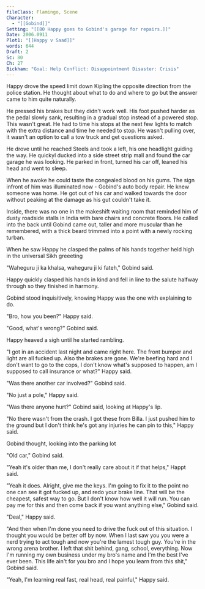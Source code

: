 ```yaml
---
fileClass: Flamingo, Scene
Character:
  - "[[Gobind]]"
Setting: "[[80 Happy goes to Gobind's garage for repairs.]]"
Date: 2006.0911
Plot1: "[[Happy v Saad]]"
words: 644
Draft: 2
Sc: 80
Ch: 27
Bickham: "Goal: Help Conflict: Disappointment Disaster: Crisis"
---
```

Happy drove the speed limit down Kipling the opposite direction from the police station. He thought about what to do and where to go but the answer came to him quite naturally.

He pressed his brakes but they didn't work well. His foot pushed harder as the pedal slowly sank, resulting in a gradual stop instead of a powered stop. This wasn't great. He had to time his stops at the next few lights to match with the extra distance and time he needed to stop. He wasn't pulling over, it wasn't an option to call a tow truck and get questions asked.

He drove until he reached Steels and took a left, his one headlight guiding the way. He quickyl ducked into a side street strip mall and found the car garage he was looking. He parked in front, turned his car off, leaned his head and went to sleep.

When he awoke he could taste the congealed blood on his gums. The sign infront of him was illuminated now - Gobind's auto body repair. He knew someone was home. He got out of his car and walked towards the door without peaking at the damage as his gut couldn't take it.

Inside, there was no one in the makeshift waiting room that reminded him of dusty roadside stalls in India with bare chairs and concrete floors. He called into the back until Gobind came out, taller and more muscular than he remembered, with a thick beard trimmed into a point with a newly rocking turban.

When he saw Happy he clasped the palms of his hands together held high in the universal Sikh greeeting

"Waheguru ji ka khalsa, waheguru ji ki fateh," Gobind said.

Happy quickly clasped his hands in kind and fell in line to the salute halfway through so they finished in harmony.

Gobind stood inquisitively, knowing Happy was the one with explaining to do.

"Bro, how you been?" Happy said.

"Good, what's wrong?" Gobind said.

Happy heaved a sigh until he started rambling.

"I got in an accident last night and came right here. The front bumper and light are all fucked up. Also the brakes are gone. We're beefing hard and I don't want to go to the cops, I don't know what's supposed to happen, am I supposed to call insurance or what?" Happy said.

"Was there another car involved?" Gobind said.

"No just a pole," Happy said.

"Was there anyone hurt?" Gobind said, looking at Happy's lip.

"No there wasn't from the crash. I got these from Billa. I just pushed him to the ground but I don't think he's got any injuries he can pin to this," Happy said.

Gobind thought, looking into the parking lot

"Old car," Gobind said.

"Yeah it's older than me, I don't really care about it if that helps," Happt said.

"Yeah it does. Alright, give me the keys. I'm going to fix it to the point no one can see it got fucked up, and redo your brake line. That will be the cheapest, safest way to go. But I don't know how well it will run. You can pay me for this and then come back if you want anything else," Gobind said.

"Deal," Happy said.

"And then when I'm done you need to drive the fuck out of this situation. I thought you would be better off by now. When I last saw you you were a nerd trying to act tough and now you're the lamest tough guy. You're in the wrong arena brother. I left that shit behind, gang, school, everything. Now I'm running my own business under my bro's name and I'm the best I've ever been. This life ain't for you bro and I hope you learn from this shit," Gobind said.

"Yeah, I'm learning real fast, real head, real painful," Happy said.